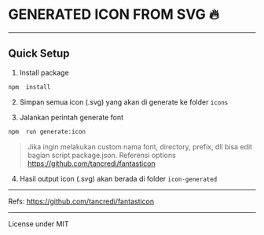 # GENERATED ICON FROM SVG 🔥

---

## Quick Setup
1. Install package
  ```bash
  npm  install
  ```

2. Simpan semua icon (.svg) yang akan di generate ke folder `icons`

3. Jalankan perintah generate font
  ```bash
  npm  run generate:icon
  ```

  > Jika ingin melakukan custom nama font, directory, prefix, dll bisa edit bagian script package.json. Referensi options https://github.com/tancredi/fantasticon

4. Hasil output icon (.svg) akan berada di folder `icon-generated`

---

Refs: https://github.com/tancredi/fantasticon

---

License under MIT